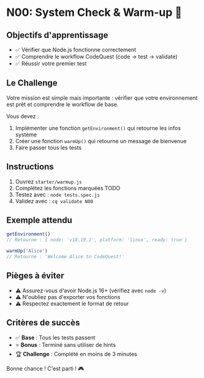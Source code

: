 # N00: System Check & Warm-up 🚀

## Objectifs d'apprentissage
- ✅ Vérifier que Node.js fonctionne correctement
- ✅ Comprendre le workflow CodeQuest (code → test → validate)  
- ✅ Réussir votre premier test

## Le Challenge

Votre mission est simple mais importante : vérifier que votre environnement est prêt et comprendre le workflow de base.

Vous devez :
1. Implémenter une fonction `getEnvironment()` qui retourne les infos système
2. Créer une fonction `warmUp()` qui retourne un message de bienvenue
3. Faire passer tous les tests

## Instructions

1. Ouvrez `starter/warmup.js`
2. Complétez les fonctions marquées TODO
3. Testez avec : `node tests.spec.js`
4. Validez avec : `cq validate N00`

## Exemple attendu

```javascript
getEnvironment()
// Retourne : { node: 'v18.19.1', platform: 'linux', ready: true }

warmUp('Alice')
// Retourne : 'Welcome Alice to CodeQuest!'
```

## Pièges à éviter
- ⚠️ Assurez-vous d'avoir Node.js 16+ (vérifiez avec `node -v`)
- ⚠️ N'oubliez pas d'exporter vos fonctions
- ⚠️ Respectez exactement le format de retour

## Critères de succès
- ✅ **Base** : Tous les tests passent
- ⭐ **Bonus** : Terminé sans utiliser de hints
- 🏆 **Challenge** : Complété en moins de 3 minutes

Bonne chance ! C'est parti ! 🎮